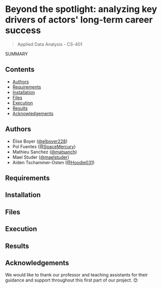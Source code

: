 # Beyond the spotlight: analyzing key drivers of actors' long-term career success

> Applied Data Analysis - CS-401

SUMMARY 
## Contents

- [Authors](#authors)
- [Requirements](#requirements)
- [Installation](#installation)
- [Files](#files)
- [Execution](#execution)
- [Results](#results)
- [Acknowledgements](#acknowledgements)

## Authors

* Élise Boyer ([@elboyer228](https://github.com/elboyer228))
* Pol Fuentes ([@SpaceMercury](https://github.com/SpaceMercury))
* Mathieu Sanchez ([@matsanch](https://github.com/matsanch))
* Mael Studer ([@maelstuder](https://github.com/maelstuder))
* Aiden Tschammer-Osten ([@Hoodie031](https://github.com/Hoodie031))


## Requirements




## Installation


## Files


## Execution

## Results



## Acknowledgements
We would like to thank our professor and teaching assistants for their guidance and support throughout this first part of our project. 😊
